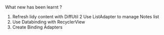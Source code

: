 What new has been learnt ?
1. Refresh lidy content with DiffUtil
2 Use ListAdapter to manage Notes list
3. Use Databinding with RecyclerView
4. Create Binding Adapters
